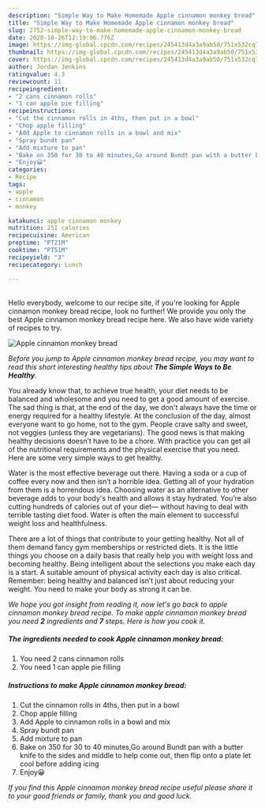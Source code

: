 ```yaml
---
description: "Simple Way to Make Homemade Apple cinnamon monkey bread"
title: "Simple Way to Make Homemade Apple cinnamon monkey bread"
slug: 2752-simple-way-to-make-homemade-apple-cinnamon-monkey-bread
date: 2020-10-26T12:19:06.776Z
image: https://img-global.cpcdn.com/recipes/245413d4a3a9ab50/751x532cq70/apple-cinnamon-monkey-bread-recipe-main-photo.jpg
thumbnail: https://img-global.cpcdn.com/recipes/245413d4a3a9ab50/751x532cq70/apple-cinnamon-monkey-bread-recipe-main-photo.jpg
cover: https://img-global.cpcdn.com/recipes/245413d4a3a9ab50/751x532cq70/apple-cinnamon-monkey-bread-recipe-main-photo.jpg
author: Jordan Jenkins
ratingvalue: 4.3
reviewcount: 11
recipeingredient:
- "2 cans cinnamon rolls"
- "1 can apple pie filling"
recipeinstructions:
- "Cut the cinnamon rolls in 4ths, then put in a bowl"
- "Chop apple filling"
- "Add Apple to cinnamon rolls in a bowl and mix"
- "Spray bundt pan"
- "Add mixture to pan"
- "Bake on 350 for 30 to 40 minutes,Go around Bundt pan with a butter knife to the sides and middle to help come out, then flip onto a plate let cool before adding icing"
- "Enjoy😀"
categories:
- Recipe
tags:
- apple
- cinnamon
- monkey

katakunci: apple cinnamon monkey 
nutrition: 251 calories
recipecuisine: American
preptime: "PT21M"
cooktime: "PT51M"
recipeyield: "3"
recipecategory: Lunch

---
```

<br>
Hello everybody, welcome to our recipe site, if you're looking for Apple cinnamon monkey bread recipe, look no further! We provide you only the best Apple cinnamon monkey bread recipe here. We also have wide variety of recipes to try.
<br>


![Apple cinnamon monkey bread](https://img-global.cpcdn.com/recipes/245413d4a3a9ab50/751x532cq70/apple-cinnamon-monkey-bread-recipe-main-photo.jpg)

<i>Before you jump to Apple cinnamon monkey bread recipe, you may want to read this short interesting healthy tips about <strong>The Simple Ways to Be Healthy</strong>.</i>

You already know that, to achieve true health, your diet needs to be balanced and wholesome and you need to get a good amount of exercise. The sad thing is that, at the end of the day, we don't always have the time or energy required for a healthy lifestyle. At the conclusion of the day, almost everyone want to go home, not to the gym. People crave salty and sweet, not veggies (unless they are vegetarians). The good news is that making healthy decisions doesn’t have to be a chore. With practice you can get all of the nutritional requirements and the physical exercise that you need. Here are some very simple ways to get healthy.

Water is the most effective beverage out there. Having a soda or a cup of coffee every now and then isn’t a horrible idea. Getting all of your hydration from them is a horrendous idea. Choosing water as an alternative to other beverage adds to your body's health and allows it stay hydrated. You’re also cutting hundreds of calories out of your diet— without having to deal with terrible tasting diet food. Water is often the main element to successful weight loss and healthfulness.

There are a lot of things that contribute to your getting healthy. Not all of them demand fancy gym memberships or restricted diets. It is the little things you choose on a daily basis that really help you with weight loss and becoming healthy. Being intelligent about the selections you make each day is a start. A suitable amount of physical activity each day is also critical. Remember: being healthy and balanced isn’t just about reducing your weight. You need to make your body as strong it can be. 


<i>We hope you got insight from reading it, now let's go back to apple cinnamon monkey bread recipe. To make apple cinnamon monkey bread you need <strong>2</strong> ingredients and <strong>7</strong> steps. Here is how you cook it.
</i>

##### The ingredients needed to cook Apple cinnamon monkey bread:

1. You need 2 cans cinnamon rolls
1. You need 1 can apple pie filling


##### Instructions to make Apple cinnamon monkey bread:

1. Cut the cinnamon rolls in 4ths, then put in a bowl
1. Chop apple filling
1. Add Apple to cinnamon rolls in a bowl and mix
1. Spray bundt pan
1. Add mixture to pan
1. Bake on 350 for 30 to 40 minutes,Go around Bundt pan with a butter knife to the sides and middle to help come out, then flip onto a plate let cool before adding icing
1. Enjoy😀


<i>If you find this Apple cinnamon monkey bread recipe useful please share it to your good friends or family, thank you and good luck.</i>
